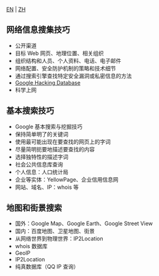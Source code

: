 [EN](./recon.md) | [ZH](./recon-zh.md)
## 网络信息搜集技巧

-   公开渠道
-   目标 Web 网页、地理位置、相关组织
-   组织结构和人员、个人资料、电话、电子邮件
-   网络配置、安全防护机制的策略和技术细节
-   通过搜索引擎查找特定安全漏洞或私密信息的方法
-   [Google Hacking Database](https://www.exploit-db.com/google-hacking-database/)
-   科学上网

## 基本搜索技巧

-   Google 基本搜索与挖掘技巧
-   保持简单明了的关键词
-   使用最可能出现在要查找的网页上的字词
-   尽量简明扼要地描述要查找的内容
-   选择独特性的描述字词
-   社会公共信息库查询
-   个人信息：人口统计局
-   企业等实体：YellowPage、企业信用信息网
-   网站、域名、IP：whois 等

## 地图和街景搜索

-   国外：Google Map、Google Earth、Google Street View
-   国内：百度地图、卫星地图、街景
-   从网络世界到物理世界：IP2Location
-   whois 数据库
-   GeoIP
-   IP2Location
-   纯真数据库（QQ IP 查询）
